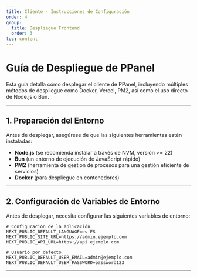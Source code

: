```yaml
---
title: Cliente - Instrucciones de Configuración
order: 4
group: 
  title: Despliegue Frontend
  order: 3
toc: content
---
```


# **Guía de Despliegue de PPanel**

Esta guía detalla cómo desplegar el cliente de PPanel, incluyendo múltiples métodos de despliegue como Docker, Vercel, PM2, así como el uso directo de Node.js o Bun.

---

## **1. Preparación del Entorno**

Antes de desplegar, asegúrese de que las siguientes herramientas estén instaladas:

- **Node.js** (se recomienda instalar a través de NVM, versión >= 22)
- **Bun** (un entorno de ejecución de JavaScript rápido)
- **PM2** (herramienta de gestión de procesos para una gestión eficiente de servicios)
- **Docker** (para despliegue en contenedores)

---

## **2. Configuración de Variables de Entorno**

Antes de desplegar, necesita configurar las siguientes variables de entorno:

```env
# Configuración de la aplicación
NEXT_PUBLIC_DEFAULT_LANGUAGE=es-ES
NEXT_PUBLIC_SITE_URL=https://admin.ejemplo.com
NEXT_PUBLIC_API_URL=https://api.ejemplo.com

# Usuario por defecto
NEXT_PUBLIC_DEFAULT_USER_EMAIL=admin@ejemplo.com
NEXT_PUBLIC_DEFAULT_USER_PASSWORD=password123
```

---

